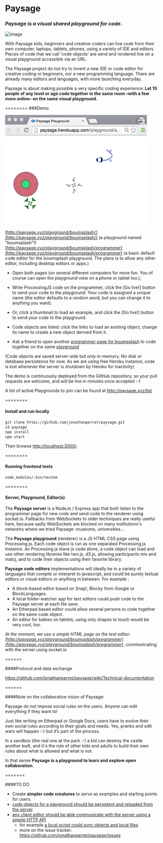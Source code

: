 Paysage
=======
### ***Paysage*** *is a visual shared playground for code.* 

![image](paysage-mood-sketch.jpg)

With Paysage kids, beginners and creative coders can live code from their own computer, laptops, tablets, phones, using a variety of IDE and editors. 
Pieces of code that we call 'code objects' are send and rendered live on a visual playground accessible via an URL.

The Paysage project do not try to invent a new IDE or code editor for creative coding or beginners, nor a new programming language. There are already many editors and languages, with more launching everyday.

Paysage is about making possible a very specific coding experience: 
**Let 10 people of any level or age code together in the same room –with a few more online– on the same visual playground.**

========
###Demo

![image](paysage-mini.gif)

[http://paysage.xyz/playground/boumsplash/](http://paysage.xyz/playground/boumsplash/) (a playground named "boumsplash"!)  
[http://paysage.xyz/playground/boumsplash/programmer](http://paysage.xyz/playground/boumsplash/programmer) (a basic default code editor for the boumsplash playground. The plans is to allow any other editor, including desktop editors or apps.) 

- Open both pages (on several different computers for more fun. You of course can open the playground view on a phone or tablet too.), 

 - Write ProcessingJS code on the programmer, click the [Go live!] button to send your code to the playground. Your code is assigned a unique name (the editor defaults to a random word, but you can change it to anything you want).
 - Or, click a thumbnail to load an example, and click the [Go live!] button to send your code to the playground. 
 - Code objects are listed: click the links to load an existing object, change its name to create a new object derived from it.

- Ask a friend to open another [programmer page for boumsplash](http://paysage.xyz/playground/boumsplash/programmer) to code together on the same [playground](http://paysage.xyz/playground/boumsplash/)

(Code objects are saved server-side but only in-memory. No disk or database persistence for now. As we are using free Heroku instance, code is lost whenever the server is shutdown by Heroku for inactivity)

The demo is continuously deployed from the GitHub repository, so your pull requests are welcome, and will be live in minutes once accepted :-)

A list of active Playgrounds to join can be found at http://paysage.xyz/list

========
#### Install and run locally

    git clone https://github.com/jonathanperret/paysage.git
    cd paysage
    npm install
    npm start

Then browse <http://localhost:3000/>.

========
#### Running frontend tests

    node_modules/.bin/testem

========
#### Server, Playground, Editor(s)  

The **Paysage server** is a NodeJs / Express app that both listen to the programmer page for new code and send code to the renderer using socket.io. Fallbacks from WebSockets to older techniques are really useful here, because sadly WebSockets are blocked on many institutions's networks where we tried Paysage: museums, universities…

The **Paysage playground** (renderer) is a JS HTML CSS page using Processing.js. 
Each code object is run as one separated Processing.js instance. As Processing.js leave js code alone, a code object can load and use other rendering libraries like two.js, d3.js, allowing participants mix and matcj, and to code their objects using their favorite library.

**Paysage code editors** implementations will ideally be in a variety of languages that compile or interpret to javascript, and could be purely textual editors or visual editors or anything in between. For example :
 - A block-based editor based on Snap!, Blocky from Google or BlockLanguages.  
 - A local folder-watcher app for text editors could push code to the Paysage server at each file save. 
 - An Etherpad based editor could allow several persons to code together on the same code object.
 - An editor for babies on tablets, using only shapes to touch would be very cool, too. 
 
*At the moment, we use a simple HTML page as the test editor: [http://paysage.xyz/playground/boumsplash/programmer](http://paysage.xyz/playground/boumsplash/programmer)*, communicating with the server using socket.io

======

####Protocol and data exchange

https://github.com/jonathanperret/paysage/wiki/Technical-documentation

======

####Note on the collaborative vision of Paysage:

Paysage do not impose social rules on the users. Anyone can edit everything if they want to! 

Just like writing on Etherpad or Google Docs, users have to evolve their own social rules according to their goals and needs. Yes, pranks and edit wars will happen :-) but it’s part of the process. 

In a sandbox (the real one at the park :-) a kid can destroy the castle another built, and it's the role of other kids and adults to build their own rules about what is allowed and what is not.

In that sense **Paysage is a playground to learn and explore open collaboration.**

=======

####TO DO

- Create **simpler code creatures** to serve as examples and starting points for users. 
- [code objects for a playground should be persistent and reloaded from the server](https://github.com/jonathanperret/paysage/issues/5)
- [any client editor should be able communicate with the server using a simple HTTP API](https://github.com/jonathanperret/paysage/issues/7)
  - for example [a local script could sync objects and local files](https://github.com/jonathanperret/paysage/issues/14) 
  - more on the issue tracker:  https://github.com/jonathanperret/paysage/issues
